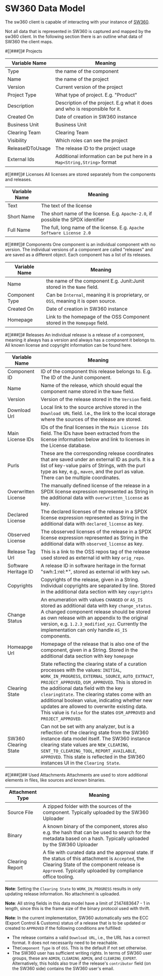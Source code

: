 # SW360 Data Model

The sw360 client is capable of interacting with your instance of [SW360](https://www.eclipse.org/sw360/).

Not all data that is represented in SW360 is captured and mapped by the sw360 client. 
In the following section there is an outline what data of SW360 the client maps.

#[[###]]# Projects
  
  | Variable Name         | Meaning                       |
  |-----------------------|-------------------------------|
  | Type | the name of the component |
  | Name | the name of the project |
  | Version | Current version of the project |
  | Project Type | What type of project. E.g. "Product" |
  | Description | Description of the project. E.g what it does and who is responsible for it. |
  | Created On| Date of creation in SW360 instance |
  | Business Unit | Business Unit |
  | Clearing Team | Clearing Team |
  | Visibility | Which roles can see the project |
  | ReleaseIDToUsage | The release ID to the project usage |
  | External Ids | Additional information can be put here in a `Map<String,String>` format |

#[[###]]# Licenses
 All licenses are stored separately from the components and releases.

  | Variable Name         | Meaning                       |
  |-----------------------|-------------------------------|
  | Text | The text of the license |
  | Short Name | The short name of the license. E.g. `Apache-2.0`, if possible the SPDX identifier |
  | Full Name | The full, long name of the license. E.g. `Apache Software License 2.0` |
 
#[[###]]# Components
 One component is an individual component with no version.
 The individual versions of a component are called "releases" and are saved as a different object.
 Each component has a list of its releases.

 | Variable Name         | Meaning                       |
 |-----------------------|-------------------------------|
 | Name | the name of the component E.g. Junit:Junit stored in the `Name` field. |
 | Component Type| Can be `Internal`, meaning it is proprietary, or `OSS`, meaning it is open source. |
 | Created On| Date of creation in SW360 instance |
 | Homepage| Link to the homepage of the OSS Component stored in the `Homepage` field. |
 
#[[###]]# Releases
 An individual release is a release of a component, meaning it always has a version and always has a component it belongs to.
 All known license and copyright information can be found here.

  | Variable Name         | Meaning                       |
  |-----------------------|-------------------------------|
  | Component ID | ID of the component this release belongs to. E.g. The ID of the Junit component. |
  | Name | Name of the release, which should equal the component name stored in the `Name` field. |
  | Version | Version of the release stored in the `Version` field. |
  | Download Url | Local link to the source archive stored in the `Download URL` field. I.e., the link to the local storage where the sources of the release are stored. |
  | Main License IDs | IDs of the final licenses in the `Main License Ids` field. The IDs have been extracted from the license information below and link to licenses in the License database. |
  | Purls | These are the corresponding release coordinates that are saved under an external ID as purls. It is a list of key-value pairs of Strings, with the purl type as key, e.g., `maven`, and the purl as value. There can be multiple coordinates. |
  | Overwritten License | The manually defined license of the release in a SPDX license expression represented as String in the additional data with `overwritten_license` as key. |
  | Declared License | The declared licenses of the release in a SPDX license expression represented as String in the additional data with `declared_license` as key. |
  | Observed License | The obsserved licenses of the release in a SPDX license expression  represented as String in the additional data with `observed_license` as key. |
  | Release Tag Url | This is a link to the OSS repos tag of the release used stored as external id with key `orig_repo`. |
  | Software Heritage ID | A release ID in software heritage in the format "swh:1:rel:*", stored as external id with key `swh`. |
  | Copyrights | Copyrights of the release, given in a String. Individual copyrights are separated by line. Stored in the additional data section with key `copyrights` |
  | Change Status | An enumeration with values `CHANGED` or `AS_IS` stored as additional data with key `change_status`. A changed component release should be stored as own release with an appendix to the original version, e.g. `1.2.3_modified_xyz`. Currently the implementation can only handle `AS_IS` components. |
  | Homeapge Url | Homepage of the release that is also one of the component, given in a String. Stored in the additional data section with key `homepage` |
  | Clearing State | State reflecting the clearing state of a curation processes with the values: `INITIAL`, `WORK_IN_PROGRESS`, `EXTERNAL_SOURCE`, `AUTO_EXTRACT`, `PROJECT_APPROVED`, `OSM_APPROVED`. This is stored in the additional data field with the key `clearingState`. The clearing states come with an additional boolean value, indicating whether new updates are allowed to overwrite existing data. This value is `false` for the states `OSM_APPROVED` and `PROJECT_APPROVED`.|
  | SW360 Clearing State | Can not be set with any analyzer, but is a reflection of the clearing state from the SW360 instance data model itself. The SW360 instance clearing state values are `NEW_CLEARING`, `SENT_TO_CLEARING_TOOL`, `REPORT_AVAILABLE`, `APPROVED`. This state is reflected in the SW360 instances UI in the `Clearing State`. |

#[[###]]## Used Attachments
 Attachments are used to store additional elements in files, like sources and known binaries.

  | Attachment Type       | Meaning                       |
  |-----------------------|-------------------------------|
  | Source File | A zipped folder with the sources of the component. Typically uploaded by the SW360 Uploader |
  | Binary | A known binary of the component, stores also e.g. the hash that can be used to search for the metadata based on a hash. Typically uploaded by the SW360 Uploader |
  | Clearing Report | A file with curated data and the approval state. If the status of this attachment is `Accepted`, the Clearing State of the component release is `Approved`. Typically uploaded by compliance office tooling. |
  
**Note**: Setting the `Clearing State` to `WORK_IN_PROGRESS` results in only updating release information. No attachment
is uploaded.

**Note**:
All string fields in this data model have a limit of 2147483647 - 1 in length, since this is the frame size of the binary protocol used with thrift.

**Note**:
In the current implementation, SW360 automatically sets the ECC (Export Control & Customs) status of a release that 
is to be updated or created to `APPROVED` if the following conditions are fulfilled:
* The release contains a valid `Download URL`, i.e., the URL has a correct format. It does not necessarily need to be 
reachable.
* The`Component Type` is of `OSS`. This is the default if not set otherwise.
* The SW360 user has sufficient writing rights. In terms of SW360 user groups, these are `ADMIN`, `CLEARING_ADMIN`, and
`CLEARING_EXPERT`. Alternatively, this holds also true if the release's `contributor` field (on the SW360 side)
contains the SW360 user's email.
